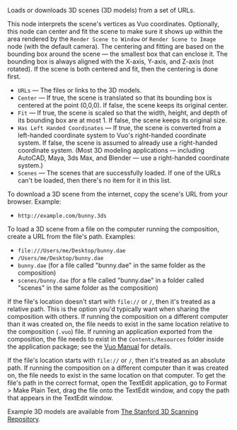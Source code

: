 Loads or downloads 3D scenes (3D models) from a set of URLs.

This node interprets the scene's vertices as Vuo coordinates. Optionally, this node can center and fit the scene to make sure it shows up within the area rendered by the `Render Scene to Window` or `Render Scene to Image` node (with the default camera). The centering and fitting are based on the bounding box around the scene — the smallest box that can enclose it. The bounding box is always aligned with the X-axis, Y-axis, and Z-axis (not rotated). If the scene is both centered and fit, then the centering is done first.

   - `URLs` — The files or links to the 3D models.
   - `Center` — If true, the scene is translated so that its bounding box is centered at the point (0,0,0). If false, the scene keeps its original center.
   - `Fit` — If true, the scene is scaled so that the width, height, and depth of its bounding box are at most 1. If false, the scene keeps its original size.
   - `Has Left Handed Coordinates` — If true, the scene is converted from a left-handed coordinate system to Vuo's right-handed coordinate system. If false, the scene is assumed to already use a right-handed coordinate system. (Most 3D modeling applications — including AutoCAD, Maya, 3ds Max, and Blender — use a right-handed coordinate system.)
   - `Scenes` — The scenes that are successfully loaded. If one of the URLs can't be loaded, then there's no item for it in this list.

To download a 3D scene from the internet, copy the scene's URL from your browser. Example: 

   - `http://example.com/bunny.3ds`

To load a 3D scene from a file on the computer running the composition, create a URL from the file's path. Examples: 

   - `file:///Users/me/Desktop/bunny.dae`
   - `/Users/me/Desktop/bunny.dae`
   - `bunny.dae` (for a file called "bunny.dae" in the same folder as the composition)
   - `scenes/bunny.dae` (for a file called "bunny.dae" in a folder called "scenes" in the same folder as the composition)

If the file's location doesn't start with `file://` or `/`, then it's treated as a relative path. This is the option you'd typically want when sharing the composition with others. If running the composition on a different computer than it was created on, the file needs to exist in the same location relative to the composition (`.vuo`) file. If running an application exported from the composition, the file needs to exist in the `Contents/Resources` folder inside the application package; see the [Vuo Manual](http://vuo.org/manual.pdf) for details. 

If the file's location starts with `file://` or `/`, then it's treated as an absolute path. If running the composition on a different computer than it was created on, the file needs to exist in the same location on that computer. To get the file's path in the correct format, open the TextEdit application, go to Format > Make Plain Text, drag the file onto the TextEdit window, and copy the path that appears in the TextEdit window. 

Example 3D models are available from [The Stanford 3D Scanning Repository](http://graphics.stanford.edu/data/3Dscanrep/). 
